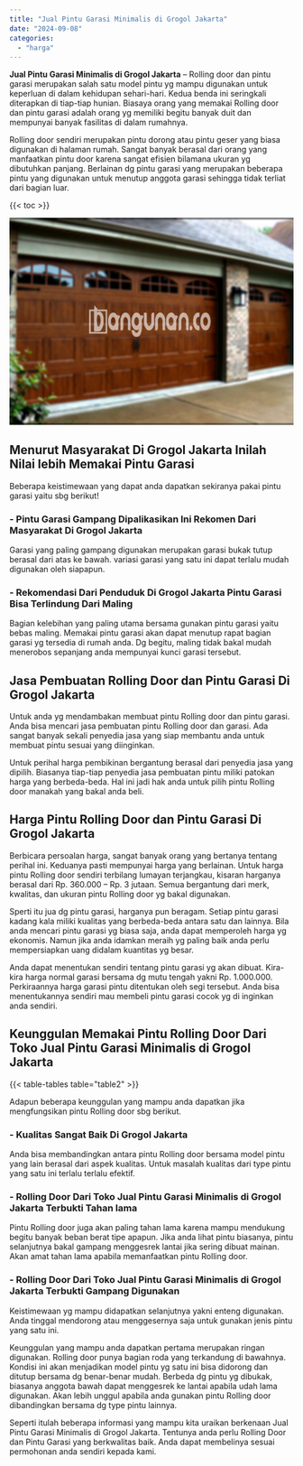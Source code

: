 ```yaml
---
title: "Jual Pintu Garasi Minimalis di Grogol Jakarta"
date: "2024-09-08"
categories: 
  - "harga"
---
```


**Jual Pintu Garasi Minimalis di Grogol Jakarta** – Rolling door dan pintu garasi merupakan salah satu model pintu yg mampu digunakan untuk keperluan di dalam kehidupan sehari-hari. Kedua benda ini seringkali diterapkan di tiap-tiap hunian. Biasaya orang yang memakai Rolling door dan pintu garasi adalah orang yg memiliki begitu banyak duit dan mempunyai banyak fasilitas di dalam rumahnya.

Rolling door sendiri merupakan pintu dorong atau pintu geser yang biasa digunakan di halaman rumah. Sangat banyak berasal dari orang yang manfaatkan pintu door karena sangat efisien bilamana ukuran yg dibutuhkan panjang. Berlainan dg pintu garasi yang merupakan beberapa pintu yang digunakan untuk menutup anggota garasi sehingga tidak terliat dari bagian luar.

{{< toc >}}

![Jual Pintu Garasi Minimalis di Grogol Jakarta](/images/pintu-garasi-71.png)

## Menurut Masyarakat Di Grogol Jakarta Inilah Nilai lebih Memakai Pintu Garasi

Beberapa keistimewaan yang dapat anda dapatkan sekiranya pakai pintu garasi yaitu sbg berikut!

### \- Pintu Garasi Gampang Dipalikasikan Ini Rekomen Dari Masyarakat Di Grogol Jakarta

Garasi yang paling gampang digunakan merupakan garasi bukak tutup berasal dari atas ke bawah. variasi garasi yang satu ini dapat terlalu mudah digunakan oleh siapapun.

### \- Rekomendasi Dari Penduduk Di Grogol Jakarta Pintu Garasi Bisa Terlindung Dari Maling

Bagian kelebihan yang paling utama bersama gunakan pintu garasi yaitu bebas maling. Memakai pintu garasi akan dapat menutup rapat bagian garasi yg tersedia di rumah anda. Dg begitu, maling tidak bakal mudah menerobos sepanjang anda mempunyai kunci garasi tersebut.

## Jasa Pembuatan Rolling Door dan Pintu Garasi Di Grogol Jakarta

Untuk anda yg mendambakan membuat pintu Rolling door dan pintu garasi. Anda bisa mencari jasa pembuatan pintu Rolling door dan garasi. Ada sangat banyak sekali penyedia jasa yang siap membantu anda untuk membuat pintu sesuai yang diinginkan.

Untuk perihal harga pembikinan bergantung berasal dari penyedia jasa yang dipilih. Biasanya tiap-tiap penyedia jasa pembuatan pintu miliki patokan harga yang berbeda-beda. Hal ini jadi hak anda untuk pilih pintu Rolling door manakah yang bakal anda beli.

## Harga Pintu Rolling Door dan Pintu Garasi Di Grogol Jakarta

Berbicara persoalan harga, sangat banyak orang yang bertanya tentang perihal ini. Keduanya pasti mempunyai harga yang berlainan. Untuk harga pintu Rolling door sendiri terbilang lumayan terjangkau, kisaran harganya berasal dari Rp. 360.000 – Rp. 3 jutaan. Semua bergantung dari merk, kwalitas, dan ukuran pintu Rolling door yg bakal digunakan.

Sperti itu jua dg pintu garasi, harganya pun beragam. Setiap pintu garasi kadang kala miliki kualitas yang berbeda-beda antara satu dan lainnya. Bila anda mencari pintu garasi yg biasa saja, anda dapat memperoleh harga yg ekonomis. Namun jika anda idamkan meraih yg paling baik anda perlu mempersiapkan uang didalam kuantitas yg besar.

Anda dapat menentukan sendiri tentang pintu garasi yg akan dibuat. Kira-kira harga normal garasi bersama dg mutu tengah yakni Rp. 1.000.000. Perkiraannya harga garasi pintu ditentukan oleh segi tersebut. Anda bisa menentukannya sendiri mau membeli pintu garasi cocok yg di inginkan anda sendiri.

## Keunggulan Memakai Pintu Rolling Door Dari Toko Jual Pintu Garasi Minimalis di Grogol Jakarta

{{< table-tables table="table2" >}}

Adapun beberapa keunggulan yang mampu anda dapatkan jika mengfungsikan pintu Rolling door sbg berikut.

### \- Kualitas Sangat Baik Di Grogol Jakarta

Anda bisa membandingkan antara pintu Rolling door bersama model pintu yang lain berasal dari aspek kualitas. Untuk masalah kualitas dari type pintu yang satu ini terlalu terlalu efektif.

### \- Rolling Door Dari Toko Jual Pintu Garasi Minimalis di Grogol Jakarta Terbukti Tahan lama

Pintu Rolling door juga akan paling tahan lama karena mampu mendukung begitu banyak beban berat tipe apapun. Jika anda lihat pintu biasanya, pintu selanjutnya bakal gampang menggesrek lantai jika sering dibuat mainan. Akan amat tahan lama apabila memanfaatkan pintu Rolling door.

### \- Rolling Door Dari Toko Jual Pintu Garasi Minimalis di Grogol Jakarta Terbukti Gampang Digunakan

Keistimewaan yg mampu didapatkan selanjutnya yakni enteng digunakan. Anda tinggal mendorong atau menggesernya saja untuk gunakan jenis pintu yang satu ini.

Keunggulan yang mampu anda dapatkan pertama merupakan ringan digunakan. Rolling door punya bagian roda yang terkandung di bawahnya. Kondisi ini akan menjadikan model pintu yg satu ini bisa didorong dan ditutup bersama dg benar-benar mudah. Berbeda dg pintu yg dibukak, biasanya anggota bawah dapat menggesrek ke lantai apabila udah lama digunakan. Akan lebih unggul apabila anda gunakan pintu Rolling door dibandingkan bersama dg type pintu lainnya.

Seperti itulah beberapa informasi yang mampu kita uraikan berkenaan Jual Pintu Garasi Minimalis di Grogol Jakarta. Tentunya anda perlu Rolling Door dan Pintu Garasi yang berkwalitas baik. Anda dapat membelinya sesuai permohonan anda sendiri kepada kami.
